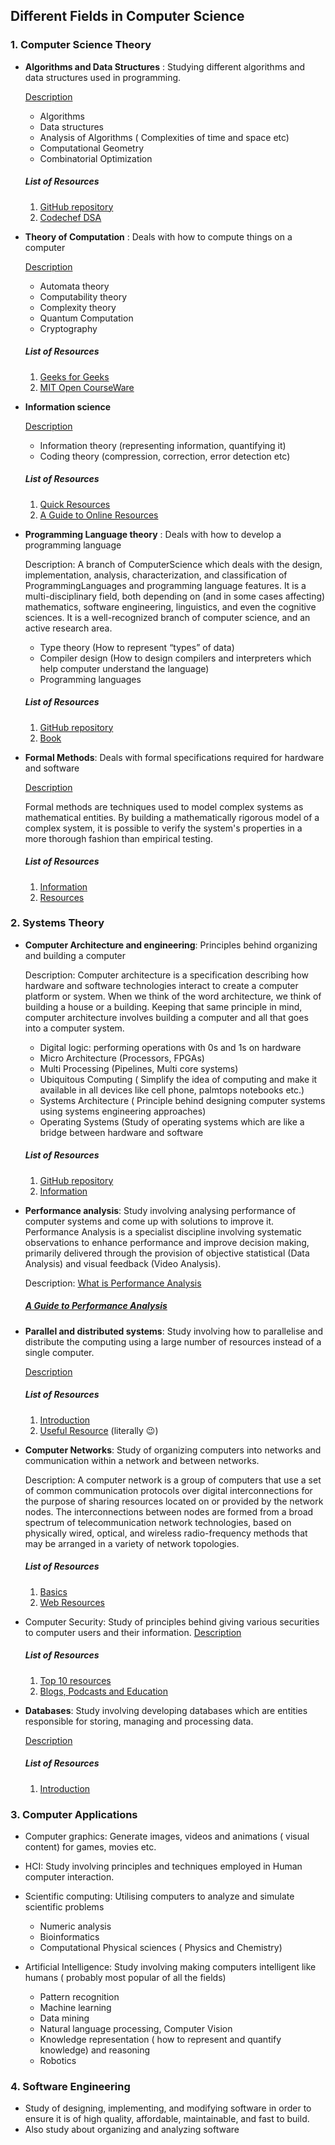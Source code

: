 ## Different Fields in Computer Science 
### 1. Computer Science Theory
  * **Algorithms and Data Structures** : Studying different algorithms and data structures used in programming.
    
    [Description](https://www.tutorialspoint.com/data_structures_algorithms/algorithms_basics.htm#:~:text=Algorithm%20is%20a%20step%2Dby,more%20than%20one%20programming%20language.)
    * Algorithms
    * Data structures
    * Analysis of Algorithms ( Complexities of time and space etc)
    * Computational Geometry
    * Combinatorial Optimization
    
    
    ##### List of Resources
    1. [GitHub repository](https://github.com/jwasham/coding-interview-university)
    2. [Codechef DSA](https://www.codechef.com/certification/data-structures-and-algorithms/prepare)
    
  * **Theory of Computation** : Deals with how to compute things on a computer
    
    [Description](https://www.seas.upenn.edu/~cit596/notes/intro.pdf)
    * Automata theory
    * Computability theory
    * Complexity theory
    * Quantum Computation
    * Cryptography
    
    ##### List of Resources
    1. [Geeks for Geeks](https://www.geeksforgeeks.org/theory-of-computation-automata-tutorials/)
    2. [MIT Open CourseWare](https://ocw.mit.edu/courses/mathematics/18-404j-theory-of-computation-fall-2006/)
 
  * **Information science**
    
    [Description](https://www.asist.org/about/what-is-information-science/)
    * Information theory (representing information, quantifying it)
    * Coding theory (compression, correction, error detection etc)
    
    
    ##### List of Resources
    1. [Quick Resources](https://www.quickbase.com/articles/library-and-information-science-resources)
    2. [A Guide to Online Resources](https://www.loc.gov/rr/program/bib/libsci/fulltext.html)
    
    
  * **Programming Language theory** : Deals with how to develop a programming language
    
    Description: A branch of ComputerScience which deals with the design, implementation, analysis, characterization, and classification of ProgrammingLanguages and programming language features. It is a multi-disciplinary field, both depending on (and in some cases affecting) mathematics, software engineering, linguistics, and even the cognitive sciences. It is a well-recognized branch of computer science, and an active research area.
    * Type theory (How to represent “types” of data)
    * Compiler design (How to design compilers and interpreters which help computer understand the language)
    * Programming languages
    
    
    ##### List of Resources
    1. [GitHub repository](https://github.com/steshaw/plt)
    2. [Book](https://www.classes.cs.uchicago.edu/archive/2010/fall/22100-1/book/Harper2005.pdf)
    
   * **Formal Methods**: Deals with formal specifications required for hardware and software
   
     [Description](https://en.wikipedia.org/wiki/Formal_methods)
    
     Formal methods are techniques used to model complex systems as mathematical entities. By building a mathematically rigorous model of a complex system, it is      possible to verify the system's properties in a more thorough fashion than empirical testing.
   
     ##### List of Resources
     1. [Information](https://users.ece.cmu.edu/~koopman/des_s99/formal_methods/)
     2. [Resources](http://www.rspa.com/spi/formal-methods.html#resources)
   
   
   
### 2. Systems Theory

  * **Computer Architecture and engineering**: Principles behind organizing and building a computer
  
    Description: Computer architecture is a specification describing how hardware and software technologies interact to create a computer platform or system. When we think of the word architecture, we think of building a house or a building. Keeping that same principle in mind, computer architecture involves building a computer and all that goes into a computer system. 
    * Digital logic: performing operations with 0s and 1s on hardware
    * Micro Architecture (Processors, FPGAs)
    * Multi Processing (Pipelines, Multi core systems)
    * Ubiquitous Computing ( Simplify the idea of computing and make it available in all devices like cell phone, palmtops notebooks etc.)
    * Systems Architecture ( Principle behind designing computer systems using systems engineering approaches)
    * Operating Systems (Study of operating systems which are like a bridge between hardware and software
    
     ##### List of Resources
     1. [GitHub repository](https://github.com/rajesh-s/computer-engineering-resources)
     2. [Information](https://www.ece.ncsu.edu/research/cas/)
    
  * **Performance analysis**: Study involving analysing performance of computer systems and come up with solutions to improve it. Performance Analysis is a specialist discipline involving systematic observations to enhance performance and improve decision making, primarily delivered through the provision of objective statistical (Data Analysis) and visual feedback (Video Analysis).
 
    Description: [What is Performance Analysis](https://medium.com/@konnks666/what-do-you-mean-by-performance-analysis-3fa6ef2cc9bb)
    
    ##### [A Guide to Performance Analysis](https://kimbleapps.zendesk.com/hc/en-us/articles/360008399893-Guide-to-Performance-Analysis)
    
  * **Parallel and distributed systems**: Study involving how to parallelise and distribute the computing using a large number of resources instead of a single computer.
  
    [Description](https://en.wikipedia.org/wiki/Distributed_computing#Parallel_and_distributed_computing)
    ##### List of Resources
    1. [Introduction](http://www.cs.nuim.ie/~dkelly/CS402-06/Introduction.htm)
    2. [Useful Resource](https://www.computer.org/csdl/magazine/ds/2005/04/o4004/13rRUxBJhze) (literally :wink:)

  * **Computer Networks**: Study of organizing computers into networks and communication within a network and between networks.
  
    Description: A computer network is a group of computers that use a set of common communication protocols over digital interconnections for the purpose of sharing resources located on or provided by the network nodes. The interconnections between nodes are formed from a broad spectrum of telecommunication network technologies, based on physically wired, optical, and wireless radio-frequency methods that may be arranged in a variety of network topologies.
  
    ##### List of Resources
    1. [Basics](https://www.geeksforgeeks.org/basics-computer-networking/)
    2. [Web Resources](https://www.cs.vu.nl/~ast/CN5/)

  * Computer Security: Study of principles behind giving various securities to computer users and their information.
    [Description](https://www.edureka.co/blog/what-is-computer-security/)
  
    ##### List of Resources
    1. [Top 10 resources](https://www.hitachi-systems-security.com/blog/top-7-cyber-security-resources-you-need-to-bookmark/)
    2. [Blogs, Podcasts and Education](https://computersciencems.com/resources/cyber-security/cyber-security-blogs-podcasts-education/)

  * **Databases**: Study involving developing databases which are entities responsible for storing, managing and processing data.
  
    [Description](https://en.wikipedia.org/wiki/Database)
  
    ##### List of Resources
    1. [Introduction](https://www.bmc.com/blogs/dbms-database-management-systems/)
  
### 3. Computer Applications

  * Computer graphics: Generate images, videos and animations ( visual content) for games, movies etc.
  
  * HCI: Study involving principles and techniques employed in Human computer interaction.
  
  * Scientific computing: Utilising computers to analyze and simulate scientific problems
    * Numeric analysis
    * Bioinformatics
    * Computational Physical sciences ( Physics and Chemistry)
  
  * Artificial Intelligence: Study involving making computers intelligent like humans ( probably most popular of all the fields)
    * Pattern recognition
    * Machine learning
    * Data mining
    * Natural language processing, Computer Vision
    * Knowledge representation ( how to represent and quantify knowledge) and reasoning
    * Robotics
    
    
 ### 4. Software Engineering
 
  * Study of designing, implementing, and modifying software in order to ensure it is of high quality, affordable, maintainable, and fast to build.
  * Also study about organizing and analyzing software
